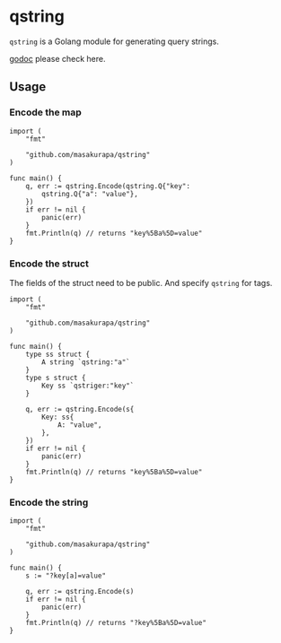 # qstring

`qstring` is a Golang module for generating query strings.

[godoc](https://pkg.go.dev/github.com/masakurapa/qstring) please check here.

## Usage

### Encode the map

```
import (
	"fmt"

	"github.com/masakurapa/qstring"
)

func main() {
	q, err := qstring.Encode(qstring.Q{"key":
		qstring.Q{"a": "value"},
	})
	if err != nil {
		panic(err)
	}
	fmt.Println(q) // returns "key%5Ba%5D=value"
}
```

### Encode the struct

The fields of the struct need to be public.
And specify `qstring` for tags.

```
import (
	"fmt"

	"github.com/masakurapa/qstring"
)

func main() {
	type ss struct {
		A string `qstring:"a"`
	}
	type s struct {
		Key ss `qstriger:"key"`
	}

	q, err := qstring.Encode(s{
		Key: ss{
			A: "value",
		},
	})
	if err != nil {
		panic(err)
	}
	fmt.Println(q) // returns "key%5Ba%5D=value"
}
```

### Encode the string

```
import (
	"fmt"

	"github.com/masakurapa/qstring"
)

func main() {
	s := "?key[a]=value"

	q, err := qstring.Encode(s)
	if err != nil {
		panic(err)
	}
	fmt.Println(q) // returns "?key%5Ba%5D=value"
}
```
